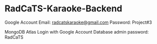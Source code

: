 # RadCaTS-Karaoke-Backend

Google Account
Email: radcatskaraoke@gmail.com
Password: Project#3

MongoDB Atlas
Login with Google Account
Database admin password: RadCaTS
